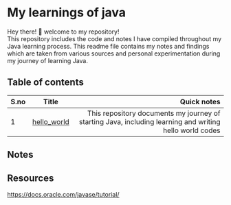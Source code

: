 # My learnings of java
Hey there! 🙋 welcome to my repository!  
This repository includes the code and notes I have compiled throughout my Java learning process.
This readme file contains my notes and findings which are taken from various sources and personal experimentation during my journey of learning Java.

## Table of contents


| S.no | Title | Quick notes | 
| ------------- |:-------------:| -----:|
| 1 |  [hello_world](hello_world/) | This repository documents my journey of starting Java, including learning and writing hello world codes |

## Notes




## Resources

https://docs.oracle.com/javase/tutorial/
